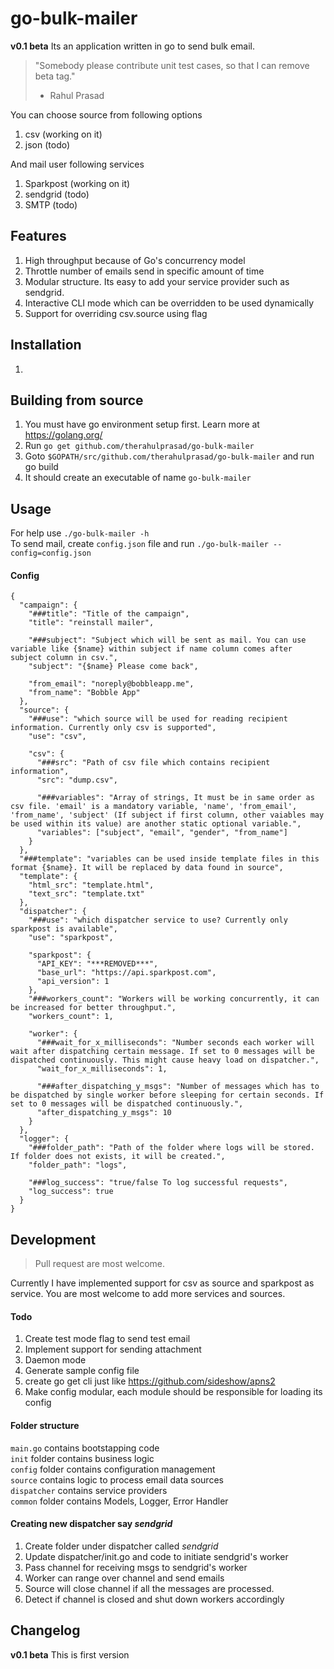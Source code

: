 # go-bulk-mailer
__v0.1 beta__
Its an application written in go to send bulk email.
>"Somebody please contribute unit test cases, so that I can remove beta tag."  
>- Rahul Prasad
  
You can choose source from following options
1. csv (working on it)
1. json (todo)

And mail user following services
1. Sparkpost (working on it)  
1. sendgrid (todo) 
1. SMTP (todo)

## Features
1. High throughput because of Go's concurrency model
1. Throttle number of emails send in specific amount of time
1. Modular structure. Its easy to add your service provider such as sendgrid.
1. Interactive CLI mode which can be overridden to be used dynamically
1. Support for overriding csv.source using flag

## Installation
1. 

## Building from source
1. You must have go environment setup first. Learn more at https://golang.org/
1. Run `go get github.com/therahulprasad/go-bulk-mailer`
1. Goto `$GOPATH/src/github.com/therahulprasad/go-bulk-mailer` and run go build
1. It should create an executable of name `go-bulk-mailer`

## Usage
For help use `./go-bulk-mailer -h`  
To send mail, create `config.json` file and run `./go-bulk-mailer --config=config.json`

#### Config
    {
      "campaign": {
        "###title": "Title of the campaign",
        "title": "reinstall mailer",
    
        "###subject": "Subject which will be sent as mail. You can use variable like {$name} within subject if name column comes after subject column in csv.",
        "subject": "{$name} Please come back",
    
        "from_email": "noreply@bobbleapp.me",
        "from_name": "Bobble App"
      },
      "source": {
        "###use": "which source will be used for reading recipient information. Currently only csv is supported",
        "use": "csv",
    
        "csv": {
          "###src": "Path of csv file which contains recipient information",
          "src": "dump.csv",
    
          "###variables": "Array of strings, It must be in same order as csv file. 'email' is a mandatory variable, 'name', 'from_email', 'from_name', 'subject' (If subject if first column, other vaiables may be used within its value) are another static optional variable.",
          "variables": ["subject", "email", "gender", "from_name"]
        }
      },
      "###template": "variables can be used inside template files in this format {$name}. It will be replaced by data found in source",
      "template": {
        "html_src": "template.html",
        "text_src": "template.txt"
      },
      "dispatcher": {
        "###use": "which dispatcher service to use? Currently only sparkpost is available",
        "use": "sparkpost",
    
        "sparkpost": {
          "API_KEY": "***REMOVED***",
          "base_url": "https://api.sparkpost.com",
          "api_version": 1
        },
        "###workers_count": "Workers will be working concurrently, it can be increased for better throughput.",
        "workers_count": 1,
    
        "worker": {
          "###wait_for_x_milliseconds": "Number seconds each worker will wait after dispatching certain message. If set to 0 messages will be dispatched continuously. This might cause heavy load on dispatcher.",
          "wait_for_x_milliseconds": 1,
    
          "###after_dispatching_y_msgs": "Number of messages which has to be dispatched by single worker before sleeping for certain seconds. If set to 0 messages will be dispatched continuously.",
          "after_dispatching_y_msgs": 10
        }
      },
      "logger": {
        "###folder_path": "Path of the folder where logs will be stored. If folder does not exists, it will be created.",
        "folder_path": "logs",
    
        "###log_success": "true/false To log successful requests",
        "log_success": true
      }
    }

## Development
> Pull request are most welcome.  
 
Currently I have implemented support for csv as source and sparkpost as service. 
You are most welcome to add more services and sources.

#### Todo
1. Create test mode flag to send test email
1. Implement support for sending attachment
1. Daemon mode
1. Generate sample config file
1. create go get cli just like https://github.com/sideshow/apns2
1. Make config modular, each module should be responsible for loading its config 

#### Folder structure
`main.go` contains bootstapping code  
`init` folder contains business logic  
`config` folder contains configuration management  
`source` contains logic to process email data sources  
`dispatcher` contains service providers  
`common` folder contains Models, Logger, Error Handler  

#### Creating new dispatcher say _sendgrid_
1. Create folder under dispatcher called _sendgrid_
1. Update dispatcher/init.go and code to initiate sendgrid's worker
1. Pass channel for receiving msgs to sendgrid's worker 
1. Worker can range over channel and send emails 
1. Source will close channel if all the messages are processed.
1. Detect if channel is closed and shut down workers accordingly


## Changelog
__v0.1 beta__
This is first version


